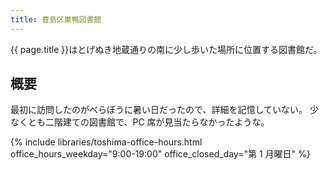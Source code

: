 ```yaml
---
title: 豊島区巣鴨図書館
---
```


{{ page.title }}はとげぬき地蔵通りの南に少し歩いた場所に位置する図書館だ。

## 概要

最初に訪問したのがべらぼうに暑い日だったので、詳細を記憶していない。
少なくとも二階建ての図書館で、PC 席が見当たらなかったような。

{% include libraries/toshima-office-hours.html
    office_hours_weekday="9:00-19:00"
    office_closed_day="第 1 月曜日" %}
